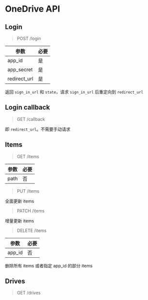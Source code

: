 # OneDrive API

## Login

> POST /login

| 参数         | 必要 |
| ------------ | ---- |
| app_id       | 是   |
| app_secret   | 是   |
| redirect_url | 是   |

返回 `sign_in_url` 和 `state`，请求 `sign_in_url` 后重定向到 `redirect_url`

## Login callback

> GET /callback

即 `redirect_url`。不需要手动请求

## Items

> GET /items

| 参数 | 必要 |
| ---- | ---- |
| path | 否   |

> PUT /items

全面更新 items

> PATCH /items

增量更新 items

> DELETE /items

| 参数   | 必要 |
| ------ | ---- |
| app_id | 否   |

删除所有 items 或者指定 app_id 的部分 items

## Drives

> GET /drives
